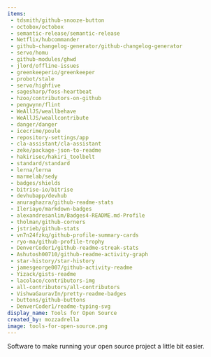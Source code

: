 ```yaml
---
items:
 - tdsmith/github-snooze-button
 - octobox/octobox
 - semantic-release/semantic-release
 - Netflix/hubcommander
 - github-changelog-generator/github-changelog-generator
 - servo/homu
 - github-modules/ghwd
 - jlord/offline-issues
 - greenkeeperio/greenkeeper
 - probot/stale
 - servo/highfive
 - sagesharp/foss-heartbeat
 - hzoo/contributors-on-github
 - pengwynn/flint
 - WeAllJS/weallbehave
 - WeAllJS/weallcontribute
 - danger/danger
 - icecrime/poule
 - repository-settings/app
 - cla-assistant/cla-assistant
 - zeke/package-json-to-readme
 - hakirisec/hakiri_toolbelt
 - standard/standard
 - lerna/lerna
 - marmelab/sedy
 - badges/shields
 - bitrise-io/bitrise
 - devhubapp/devhub
 - anuraghazra/github-readme-stats
 - Ileriayo/markdown-badges
 - alexandresanlim/Badges4-README.md-Profile
 - tholman/github-corners
 - jstrieb/github-stats
 - vn7n24fzkq/github-profile-summary-cards
 - ryo-ma/github-profile-trophy
 - DenverCoder1/github-readme-streak-stats
 - Ashutosh00710/github-readme-activity-graph
 - star-history/star-history
 - jamesgeorge007/github-activity-readme
 - Yizack/gists-readme
 - lacolaco/contributors-img
 - all-contributors/all-contributors
 - VishwaGauravIn/pretty-readme-badges
 - buttons/github-buttons
 - DenverCoder1/readme-typing-svg
display_name: Tools for Open Source
created_by: mozzadrella
image: tools-for-open-source.png
---
```

Software to make running your open source project a little bit easier.
